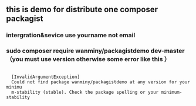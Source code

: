 ## this is demo for distribute one composer packagist

### intergration&sevice use yourname not email
### sudo composer require wanminy/packagistdemo dev-master （you must use version otherwise some error like this ）
```
 
  [InvalidArgumentException]
  Could not find package wanminy/packagistdemo at any version for your minimu
  m-stability (stable). Check the package spelling or your minimum-stability

```
